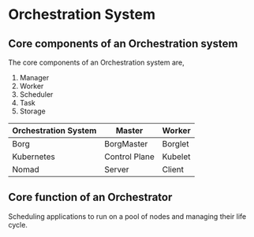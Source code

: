 # Orchestration System
## Core components of an Orchestration system
The core components of an Orchestration system are,
1. Manager
2. Worker
3. Scheduler
4. Task
5. Storage

| Orchestration System | Master | Worker |
| -------------------- | ------ | ------ |
| Borg | BorgMaster | Borglet |
| Kubernetes | Control Plane | Kubelet |
| Nomad | Server | Client |

## Core function of an Orchestrator
Scheduling applications to run on a pool of nodes and managing their life cycle.
